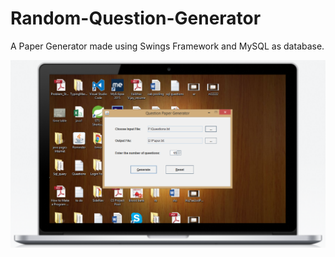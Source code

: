 # Random-Question-Generator
A Paper Generator made using Swings Framework and MySQL as database.

![Screenshot](screenshot.png)
